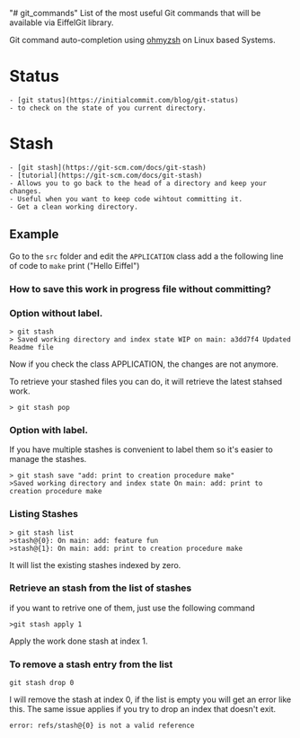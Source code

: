 "# git_commands" 
List of the most useful Git commands that will be available via EiffelGit library.

Git command auto-completion using [ohmyzsh](https://github.com/ohmyzsh/ohmyzsh) on Linux based Systems.

# Status
    - [git status](https://initialcommit.com/blog/git-status)
    - to check on the state of you current directory.

# Stash
    - [git stash](https://git-scm.com/docs/git-stash)
    - [tutorial](https://git-scm.com/docs/git-stash)
    - Allows you to go back to the head of a directory and keep your changes.
    - Useful when you want to keep code wihtout committing it.
    - Get a clean working directory.

## Example
Go to the `src` folder and edit the `APPLICATION` class add a the following line of code to
`make`
    print ("Hello Eiffel")

### How to save this work in progress file without committing?

### Option without label.
```
> git stash
> Saved working directory and index state WIP on main: a3dd7f4 Updated Readme file
```

Now if you check the class APPLICATION, the changes are not anymore.

To retrieve your stashed files you can do, it will retrieve the latest stahsed work.
```
> git stash pop
```

### Option with label.
If you have multiple stashes is convenient to label them so it's easier to manage the stashes.

```
> git stash save "add: print to creation procedure make"
>Saved working directory and index state On main: add: print to creation procedure make
```

### Listing Stashes
```
> git stash list
>stash@{0}: On main: add: feature fun
>stash@{1}: On main: add: print to creation procedure make
```
It will list the existing stashes indexed by zero.

### Retrieve an stash from the list of stashes
if you want to retrive one of them, just use the following command

```
>git stash apply 1
```
Apply the work done stash at index 1.

### To remove a stash entry from the list

```
git stash drop 0
```
I will remove the stash at index 0, if the list is empty you will get an error like this. The same issue applies if you try to drop an index that doesn't exit.
```
error: refs/stash@{0} is not a valid reference
```

